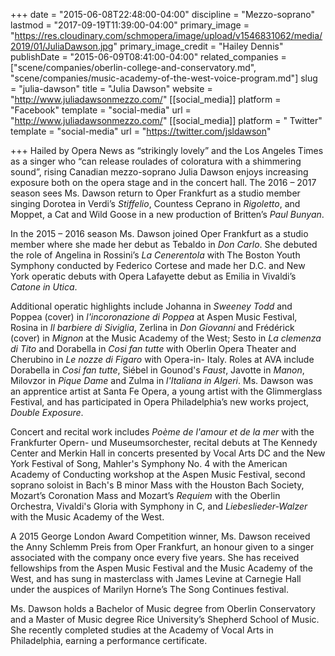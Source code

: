 +++
date = "2015-06-08T22:48:00-04:00"
discipline = "Mezzo-soprano"
lastmod = "2017-09-19T11:39:00-04:00"
primary_image = "https://res.cloudinary.com/schmopera/image/upload/v1546831062/media/2019/01/JuliaDawson.jpg"
primary_image_credit = "Hailey Dennis"
publishDate = "2015-06-09T08:41:00-04:00"
related_companies = ["scene/companies/oberlin-college-and-conservatory.md", "scene/companies/music-academy-of-the-west-voice-program.md"]
slug = "julia-dawson"
title = "Julia Dawson"
website = "http://www.juliadawsonmezzo.com/"
[[social_media]]
platform = "Facebook"
template = "social-media"
url = "http://www.juliadawsonmezzo.com/"
[[social_media]]
platform = " Twitter"
template = "social-media"
url = "https://twitter.com/jsldawson"

+++
Hailed by Opera News as “strikingly lovely” and the Los Angeles Times as a singer who “can release roulades of coloratura with a shimmering sound”, rising Canadian mezzo-soprano Julia Dawson enjoys increasing exposure both on the opera stage and in the concert hall.
The 2016 – 2017 season sees Ms. Dawson return to Oper Frankfurt as a studio member singing Dorotea in Verdi’s *Stiffelio*, Countess Ceprano in *Rigoletto*, and Moppet, a Cat and Wild Goose in a new production of Britten’s *Paul Bunyan*.

In the 2015 – 2016 season Ms. Dawson joined Oper Frankfurt as a studio member where she made her debut as Tebaldo in *Don Carlo*. She debuted the role of Angelina in Rossini’s *La Cenerentola* with The Boston Youth Symphony conducted by Federico Cortese and made her D.C. and New York operatic debuts with Opera Lafayette debut as Emilia in Vivaldi’s *Catone in Utica*.

Additional operatic highlights include Johanna in *Sweeney Todd* and Poppea (cover) in *l'incoronazione di Poppea* at Aspen Music Festival, Rosina in *Il barbiere di Siviglia*, Zerlina in *Don Giovanni* and Frédérick (cover) in *Mignon* at the Music Academy of the West; Sesto in *La clemenza di Tito* and Dorabella in *Cosi fan tutte* with Oberlin Opera Theater and Cherubino in *Le nozze di Figaro* with Opera-in- Italy. Roles at AVA include Dorabella in *Cosi fan tutte*, Siébel in Gounod's *Faust*, Javotte in *Manon*, Milovzor in *Pique Dame* and Zulma in *l'Italiana in Algeri*. Ms. Dawson was an apprentice artist at Santa Fe Opera, a young artist with the Glimmerglass Festival, and has participated in Opera Philadelphia’s new works project, *Double Exposure*.

Concert and recital work includes *Poème de l'amour et de la mer* with the Frankfurter Opern- und Museumsorchester, recital debuts at The Kennedy Center and Merkin Hall in concerts presented by Vocal Arts DC and the New York Festival of Song, Mahler's Symphony No. 4 with the American Academy of Conducting workshop at the Aspen Music Festival, second soprano soloist in Bach's B minor Mass with the Houston Bach Society, Mozart’s Coronation Mass and Mozart’s *Requiem* with the Oberlin Orchestra, Vivaldi's Gloria with Symphony in C, and *Liebeslieder-Walzer* with the Music Academy of the West.

A 2015 George London Award Competition winner, Ms. Dawson received the Anny Schlemm Preis from Oper Frankfurt, an honour given to a singer associated with the company once every five years. She has received fellowships from the Aspen Music Festival and the Music Academy of the West, and has sung in masterclass with James Levine at Carnegie Hall under the auspices of Marilyn Horne’s The Song Continues festival.

Ms. Dawson holds a Bachelor of Music degree from Oberlin Conservatory and a Master of Music degree Rice University’s Shepherd School of Music. She recently completed studies at the Academy of Vocal Arts in Philadelphia, earning a performance certificate.